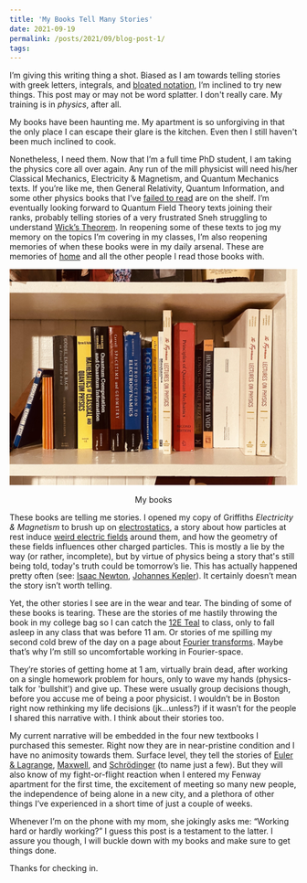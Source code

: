 ```yaml
---
title: 'My Books Tell Many Stories'
date: 2021-09-19
permalink: /posts/2021/09/blog-post-1/
tags:
---
```


I’m giving this writing thing a shot.  Biased as I am towards telling stories with greek letters, integrals, and [bloated notation](/images/meme.png), I’m inclined to try new things. This post may or may not be word splatter.  I don't really care.  My training is in *physics*, after all.

My books have been haunting me.  My apartment is so unforgiving in that the only place I can escape their glare is the kitchen.  Even then I still haven't been much inclined to cook.

Nonetheless, I need them. Now that I’m a full time PhD student, I am taking the physics core all over again.  Any run of the mill physicist will need his/her Classical Mechanics, Electricity & Magnetism, and Quantum Mechanics texts.  If you’re like me, then General Relativity, Quantum Information, and some other physics books that I’ve [failed to read](https://www.amazon.com/Gödel-Escher-Bach-Eternal-Golden/dp/0465026567) are on the shelf.  I’m eventually looking forward to Quantum Field Theory texts joining their ranks, probably telling stories of a very frustrated Sneh struggling to understand [Wick’s Theorem](https://en.wikipedia.org/wiki/Wick%27s_theorem).  In reopening some of these texts to jog my memory on the topics I’m covering in my classes, I’m also reopening memories of when these books were in my daily arsenal.  These are memories of [home](https://goo.gl/maps/m8xZLaA9WK8PXC2D9) and all the other people I read those books with.

![Bookshelf](/images/books.JPG)
<p align="center">
  My books
</p>

These books are telling me stories.  I opened my copy of Griffiths *Electricity & Magnetism* to brush up on [electrostatics](https://en.wikipedia.org/wiki/Electrostatics), a story about how particles at rest induce [weird electric fields](https://phet.colorado.edu/sims/html/charges-and-fields/latest/charges-and-fields_en.html) around them, and how the geometry of these fields influences other charged particles.  This is mostly a lie by the way (or rather, incomplete), but by virtue of physics being a story that's still being told, today's truth could be tomorrow’s lie. This has actually happened pretty often (see: [Isaac Newton](https://en.wikipedia.org/wiki/Isaac_Newton), [Johannes Kepler](https://en.wikipedia.org/wiki/Johannes_Kepler)). It certainly doesn’t mean the story isn’t worth telling.

Yet, the other stories I see are in the wear and tear.  The binding of some of these books is tearing.  These are the stories of me hastily throwing the book in my college bag so I can catch the [12E Teal](https://mtd.org/media/3517/12-teal-weekday.png?anchor=center&mode=crop&rnd=132721317450000000) to class, only to fall asleep in any class that was before 11 am.  Or stories of me spilling my second cold brew of the day on a page about [Fourier transforms](https://www.youtube.com/watch?v=spUNpyF58BY).  Maybe that’s why I’m still so uncomfortable working in Fourier-space.  

They’re stories of getting home at 1 am, virtually brain dead, after working on a single homework problem for hours, only to wave my hands (physics-talk for 'bullshit') and give up.  These were usually group decisions though, before you accuse me of being a poor physicist.  I wouldn’t be in Boston right now rethinking my life decisions (jk...unless?) if it wasn’t for the people I shared this narrative with. I think about their stories too.

My current narrative will be embedded in the four new textbooks I purchased this semester.  Right now they are in near-pristine condition and I have no animosity towards them.  Surface level, they tell the stories of [Euler & Lagrange](https://en.wikipedia.org/wiki/Euler–Lagrange_equation), [Maxwell](https://www.google.com/search?client=safari&rls=en&q=maxwells+equation&ie=UTF-8&oe=UTF-8), and [Schrödinger](https://en.wikipedia.org/wiki/Schrödinger_equation) (to name just a few). But they will also know of my fight-or-flight reaction when I entered my Fenway apartment for the first time, the excitement of meeting so many new people, the independence of being alone in a new city, and a plethora of other things I’ve experienced in a short time of just a couple of weeks.

Whenever I’m on the phone with my mom, she jokingly asks me: “Working hard or hardly working?”  I guess this post is a testament to the latter.  I assure you though, I will buckle down with my books and make sure to get things done.  

Thanks for checking in.
